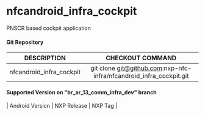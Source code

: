 # nfcandroid_infra_cockpit
PNSCR based cockpit application

#### Git Repository

| DESCRIPTION        | CHECKOUT COMMAND          |
| :-------------: |:-------------:| 
| nfcandroid_infra_cockpit | git clone git@github.com:nxp-nfc-infra/nfcandroid_infra_cockpit.git |

#### Supported Version on "br_ar_13_comm_infra_dev" branch
| Android Version        | NXP Release          | NXP Tag  |

